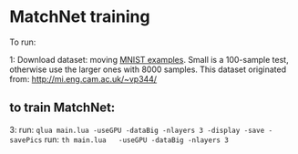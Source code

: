 # MatchNet training

To run:

1: Download dataset: moving [MNIST examples](https://www.dropbox.com/sh/fvsqod4uv7yp0dp/AAAHoHUjkXg4mW6OvV91TgaEa). Small is a 100-sample test, otherwise use the larger ones with 8000 samples. This dataset originated from: http://mi.eng.cam.ac.uk/~vp344/


## to train MatchNet:

3: run: ```qlua main.lua -useGPU -dataBig -nlayers 3 -display -save -savePics```
   run: ```th main.lua   -useGPU -dataBig -nlayers 3 ```

